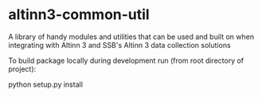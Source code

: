 # altinn3-common-util
A library of handy modules and utilities that can be used and built on when integrating with Altinn 3 and SSB's Altinn 3 data collection solutions

To build package locally during development run (from root directory of project):

python setup.py install
